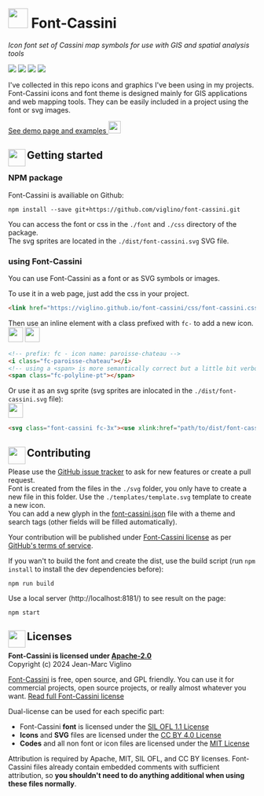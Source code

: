 # <img src="https://github.com/Viglino/font-cassini/blob/main/svg/bati/uEA10-paroisse-chateau.svg" height="40" /> Font-Cassini
*Icon font set of Cassini map symbols for use with GIS and spatial analysis tools*

[![](https://img.shields.io/npm/v/font-cassini.svg)](https://www.npmjs.com/package/font-cassini)
![](https://img.shields.io/npm/dt/font-cassini.svg)
![](https://img.shields.io/npm/dw/font-cassini)
![](https://img.shields.io/npm/l/font-cassini.svg)

I've collected in this repo icons and graphics I've been using in my projects.
Font-Cassini icons and font theme is designed mainly for GIS applications and web mapping tools. 
They can be easily included in a project using the font or svg images.

[See demo page and examples <img src="https://github.com/Viglino/font-cassini/blob/main/svg/search/uEA5F-search-map.svg" height="25" />](https://viglino.github.io/font-cassini/)

## <img src="https://github.com/Viglino/font-cassini/blob/main/svg/routing/uEA8F-timer.svg" height="35" align="left" />Getting started

###  NPM package

Font-Cassini is availiable on Github:
```console
npm install --save git+https://github.com/viglino/font-cassini.git
```
You can access the font or css in the `./font` and `./css` directory of the package.    
The svg sprites are located in the `./dist/font-cassini.svg` SVG file.

### using Font-Cassini

You can use Font-Cassini as a font or as SVG symbols or images.

To use it in a web page, just add the css in your project.
```html
<link href="https://viglino.github.io/font-cassini/css/font-cassini.css" rel="stylesheet" />
```
Then use an inline element with a class prefixed with `fc-` to add a new icon.    
<img src="https://github.com/Viglino/font-cassini/blob/main/svg/bati/uEA10-paroisse-chateau.svg" height="30" />
<img src="https://github.com/Viglino/font-cassini/blob/main/svg/geom/uEA02-polyline-pt.svg" height="30" />
```html
<!-- prefix: fc - icon name: paroisse-chateau -->
<i class="fc-paroisse-chateau"></i>
<!-- using a <span> is more semantically correct but a little bit verbose. -->
<span class="fc-polyline-pt"></span>
```
Or use it as an svg sprite (svg sprites are inlocated in the `./dist/font-cassini.svg` file):    
<img src="https://github.com/Viglino/font-cassini/blob/main/svg/geom/uEA03-polygon-pt.svg" height="30" />
```html
<svg class="font-cassini fc-3x"><use xlink:href="path/to/dist/font-cassini.svg#fc-polyline-pt" /></svg>
```

## <img src="https://github.com/Viglino/font-cassini/blob/main/svg/edit/uEA51-copy-poly.svg" height="35" align="left" />Contributing
Please use the [GitHub issue tracker](https://github.com/Viglino/font-cassini/issues) to ask for new features 
or create a pull request.    
Font is created from the files in the `./svg` folder, you only have to create a new file in this folder. 
Use the `./templates/template.svg` template to create a new icon.  
You can add a new glyph in the [font-cassini.json](https://github.com/Viglino/font-cassini/blob/main/font-cassini.json) file with a theme and search tags 
(other fields will be filled automatically).

Your contribution will be published under [Font-Cassini license](https://github.com/Viglino/font-cassini/blob/main/LICENSE.md) as per [GitHub's terms of service](https://help.github.com/articles/github-terms-of-service/#6-contributions-under-repository-license).

If you wan't to build the font and create the dist, use the build script (run `npm install` to install the dev dependencies before):
```console
npm run build
```
Use a local server (http://localhost:8181/) to see result on the page:
```console
npm start
```


## <img src="https://github.com/Viglino/font-cassini/blob/main/svg/map/uEA7A-map-book.svg" height="35" align="left" />Licenses

**Font-Cassini is licensed under [Apache-2.0](https://github.com/Viglino/font-cassini/blob/main/LICENSE-APACHE.md)**    
Copyright (c) 2024 Jean-Marc Viglino

[Font-Cassini](https://viglino.github.io/font-cassini/) is free, open source, and GPL friendly. 
You can use it for commercial projects, open source projects, or really almost whatever you want.
[Read full Font-Cassini license](https://github.com/Viglino/font-cassini/blob/main/LICENSE.md)

Dual-license can be used for each specific part:
* Font-Cassini **font** is licensed under the [SIL OFL 1.1 License](https://github.com/Viglino/font-cassini/blob/main/LICENSE-OFL.md)
* **Icons** and **SVG** files are licensed under the [CC BY 4.0 License](https://creativecommons.org/licenses/by/4.0/)
* **Codes** and all non font or icon files are licensed under the [MIT License](https://github.com/Viglino/font-cassini/blob/main/LICENSE-MIT.md)

Attribution is required by Apache, MIT, SIL OFL, and CC BY licenses. Font-Cassini files already 
contain embedded comments with sufficient attribution, so **you shouldn't need to 
do anything additional when using these files normally**.

